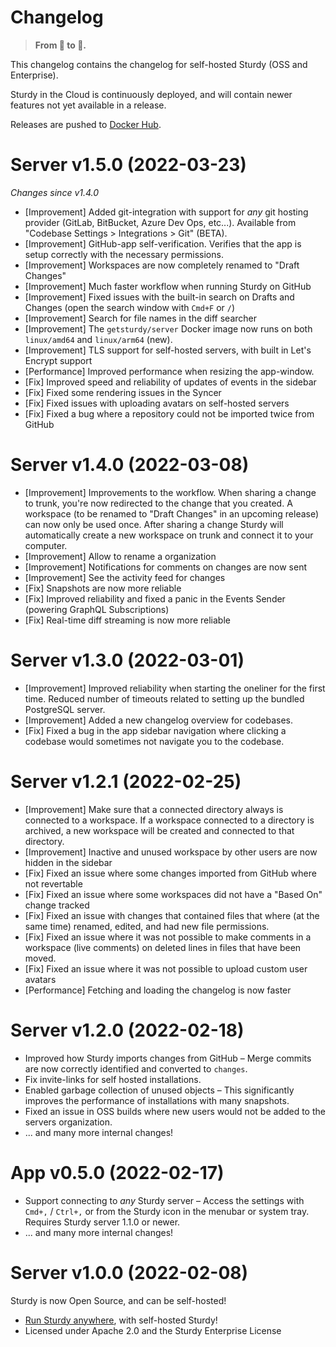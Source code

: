 # Changelog

> **From 🥚 to 🐣.**

This changelog contains the changelog for self-hosted Sturdy (OSS and Enterprise).  

Sturdy in the Cloud is continuously deployed, and will contain newer features not yet available in a release.  

Releases are pushed to [Docker Hub](https://hub.docker.com/r/getsturdy/server/).

# Server v1.5.0 (2022-03-23)

_Changes since v1.4.0_

* [Improvement] Added git-integration with support for _any_ git hosting provider (GitLab, BitBucket, Azure Dev Ops, etc...). Available from "Codebase Settings > Integrations > Git" (BETA).
* [Improvement] GitHub-app self-verification. Verifies that the app is setup correctly with the necessary permissions.
* [Improvement] Workspaces are now completely renamed to "Draft Changes"
* [Improvement] Much faster workflow when running Sturdy on GitHub
* [Improvement] Fixed issues with the built-in search on Drafts and Changes (open the search window with `Cmd+F` or `/`)
* [Improvement] Search for file names in the diff searcher
* [Improvement] The `getsturdy/server` Docker image now runs on both `linux/amd64` and `linux/arm64` (new).
* [Improvement] TLS support for self-hosted servers, with built in Let's Encrypt support
* [Performance] Improved performance when resizing the app-window.
* [Fix] Improved speed and reliability of updates of events in the sidebar
* [Fix] Fixed some rendering issues in the Syncer
* [Fix] Fixed issues with uploading avatars on self-hosted servers
* [Fix] Fixed a bug where a repository could not be imported twice from GitHub

# Server v1.4.0 (2022-03-08)

* [Improvement] Improvements to the workflow. When sharing a change to trunk, you're now redirected to the change that you created. A workspace (to be renamed to "Draft Changes" in an upcoming release) can now only be used once. After sharing a change Sturdy will automatically create a new workspace on trunk and connect it to your computer.
* [Improvement] Allow to rename a organization
* [Improvement] Notifications for comments on changes are now sent
* [Improvement] See the activity feed for changes
* [Fix] Snapshots are now more reliable
* [Fix] Improved reliability and fixed a panic in the Events Sender (powering GraphQL Subscriptions)
* [Fix] Real-time diff streaming is now more reliable

# Server v1.3.0 (2022-03-01)

* [Improvement] Improved reliability when starting the oneliner for the first time. Reduced number of timeouts related to setting up the bundled PostgreSQL server.
* [Improvement] Added a new changelog overview for codebases.
* [Fix] Fixed a bug in the app sidebar navigation where clicking a codebase would sometimes not navigate you to the codebase.

# Server v1.2.1 (2022-02-25)

* [Improvement] Make sure that a connected directory always is connected to a workspace. If a workspace connected to a directory is archived, a new workspace will be created and connected to that directory.
* [Improvement] Inactive and unused workspace by other users are now hidden in the sidebar
* [Fix] Fixed an issue where some changes imported from GitHub where not revertable
* [Fix] Fixed an issue where some workspaces did not have a "Based On" change tracked
* [Fix] Fixed an issue with changes that contained files that where (at the same time) renamed, edited, and had new file permissions.
* [Fix] Fixed an issue where it was not possible to make comments in a workspace (live comments) on deleted lines in files that have been moved.
* [Fix] Fixed an issue where it was not possible to upload custom user avatars
* [Performance] Fetching and loading the changelog is now faster

# Server v1.2.0 (2022-02-18)

* Improved how Sturdy imports changes from GitHub – Merge commits are now correctly identified and converted to `changes`.
* Fix invite-links for self hosted installations.
* Enabled garbage collection of unused objects – This significantly improves the performance of installations with many snapshots.
* Fixed an issue in OSS builds where new users would not be added to the servers organization.
* ... and many more internal changes!

# App v0.5.0 (2022-02-17)

* Support connecting to _any_ Sturdy server – Access the settings with `Cmd+,` / `Ctrl+,` or from the Sturdy icon in the menubar or system tray. Requires Sturdy server 1.1.0 or newer.
* ... and many more internal changes!

# Server v1.0.0 (2022-02-08)

Sturdy is now Open Source, and can be self-hosted! 

* [Run Sturdy anywhere](https://getsturdy.com/docs/self-hosted), with self-hosted Sturdy!
* Licensed under Apache 2.0 and the Sturdy Enterprise License
